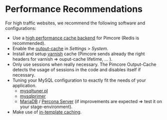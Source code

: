 # Performance Recommendations

For high traffic websites, we recommend the following software and configurations: 

- Use a [high performance cache backend](../../19_Development_Tools_and_Details/09_Cache/README.md) for Pimcore (Redis is recommended).
- Enable the [output-cache](../../19_Development_Tools_and_Details/09_Cache/03_Full_Page_Cache.md) in *Settings* > *System*.
- Install and setup [varnish](https://www.varnish-cache.org/) cache (Pimcore sends already the right headers for varnish => ouput-cache lifetime, ... ).
- Only use sessions when really necessary. The Pimcore Output-Cache detects the usage of sessions in the code and disables itself if necessary.
- Tuning your MySQL configuration to exactly fit the needs of your application.
  - [mysqltuner.pl](https://github.com/rackerhacker/MySQLTuner-perl)
  - [mysqlprimer](https://launchpad.net/mysql-tuning-primer)
  - [MariaDB](http://mariadb.org/) / [Percona Server](http://www.percona.com/software/percona-server/) (if improvements are expected => test it on your stage-environment).
- Make use of [in-template caching](../../02_MVC/02_Template/02_Templating_Helpers/README.md).
